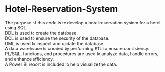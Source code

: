 # Hotel-Reservation-System
The purpose of this code is to develop a hotel reservation system for a hotel using SQL. <br>
DDL is used to create the database. <br>
DCL is used to ensure the security of the database. <br>
DML is used to inspect and update the database. <br>
A data warehouse is created by performing ETL to ensure consistency. <br>
PL/SQL, functions, and procedures are used to analyze data, handle errors, and enhance efficiency. <br>
A Power BI report is included to help visualize the data.
